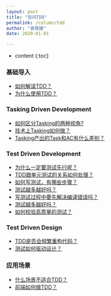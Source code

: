 ```yaml
---
layout: post
title: "百问TDD"
permalink: /column/tdd
author: "袁慎建"
date: 2020-01-01

---
```


* content
{:toc}


### 基础导入
- [如何解读TDD？](https://www.jianshu.com/p/5651ae2536a3)
- [为什么使用TDD？](https://www.jianshu.com/p/4c011de96d9c)

### Tasking Driven Development
- [如何区分Tasking的两种视角?](https://www.jianshu.com/p/95048240ee8c)
- [技术上Tasking如何做？](https://www.jianshu.com/p/be8093317457)
- [Tasking产出的Task和AC有什么差别？](https://www.jianshu.com/p/191eac3b37a2)


### Test Driven Development
- [为什么一定要测试先行呢？](https://www.jianshu.com/p/671de1c8664e)
- [TDD跟单元测试的关系如何处理？](https://www.jianshu.com/p/4100d61652fe)
- [如何写测试，有哪些步骤？](https://www.jianshu.com/p/49eaa63d18ec)
- [测试越多越好吗？](https://www.jianshu.com/p/a1afa78b5c53)
- [写测试过程中要先解决编译错误吗？](https://www.jianshu.com/p/9518891512e1)
- [测试越多越好吗？](https://www.jianshu.com/p/0d7e41b96bf3)
- [如何校验高质量的测试？](https://www.jianshu.com/p/df59f244ff05)

### Test Driven Design
- [TDD是否会频繁重构代码？](https://www.jianshu.com/p/546c131f87c5)
- [测试如何驱动设计？](https://www.jianshu.com/p/fd816a3ab1d7)


### 应用场景
- [什么场景不适合TDD？](https://www.jianshu.com/p/7d0f507e6dbe)
- [前端如何做TDD？](https://www.jianshu.com/p/0bf49e4d5687)












